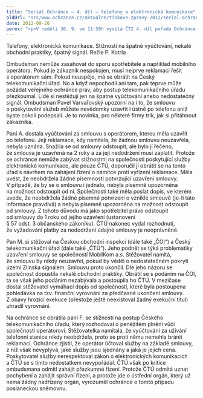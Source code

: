 ```yaml
---
title: "Seriál Ochránce – 4. díl – telefony a elektronická komunikace"
oldUrl: "src/www.ochrance.cz/aktualne/tiskove-zpravy-2012/serial-ochrance-4-dil-telefony-a-elektronicka-komunikace"
date: 2012-09-26
perex: "<p>V neděli 30. 9. ve 11:50h vysílá ČT2 4. díl pořadu Ochránce o problémech, do kterých se lidé dostávají ve vztahu k úřadům, tentokrát o problémech s operátory. Reprízu dílu uvidíte na ČT2 v úterý 2. 10. v 9:00h.</p>"
---
```


<!-- imported from the old website -->

<p>Telefony, elektronická komunikace. Stížnosti na špatné vyúčtování, nekalé obchodní praktiky, špatný signál. Režie P. Kotrla</p><p>Ombudsman nemůže zasahovat do sporu spotřebitele a například mobilního operátora. Pokud je zákazník nespokojen, musí nejprve reklamaci řešit s operátorem sám. Pokud neuspěje, má se obrátit na Český telekomunikační úřad. No a když nepochodil ani tam, pak teprve může požádat veřejného ochránce práv, aby postup telekomunikačního úřadu přezkoumal. Lidé si nestěžují jen na špatné vyúčtování anebo nedostatečný signál. Ombudsman Pavel Varvařovský upozorní na i to, že smlouvu o poskytování služeb můžete nevědomky uzavřít i ústně po telefonu aniž byste cokoli podepsali. Je to novinka, pro některé firmy trik, jak si přitáhnout zákazníka.</p><p>Paní A. dostala vyúčtování za smlouvu s operátorem, kterou měla uzavřít po telefonu. Její reklamace, kdy namítala, že žádnou smlouvu neuzavřela, nebyla uznána. Snažila se od smlouvy odstoupit, ale bylo jí řečeno, že smlouva je uzavřená na 2 roky a za její nedodržení musí zaplatit. Protože se ochránce nemůže zabývat stížnostmi na společnosti poskytující služby elektronické komunikace, ale pouze ČTÚ, doporučil jí obrátit se na tento úřad s návrhem na zahájení řízení o námitce proti vyřízení reklamace. Měla uvést, že neobdržela žádné písemnosti potvrzující uzavření smlouvy. V případě, že by se o smlouvu i jednalo, nebyla písemně upozorněna na možnost odstoupit od ní. Společnosti také měla poslat dopis, ve kterém uvede, že neobdržela žádné písemné potvrzení o vzniklé smlouvě (je-li tato informace pravdivá) a nebyla písemně upozorněna na možnost odstoupit od smlouvy. Z tohoto důvodu má jako spotřebitel právo odstoupit od smlouvy do 1 roku od jejího uzavření (ustanovení § 57 odst. 3 občanského zákoníku). ČTÚ nakonec vydal rozhodnutí, že vyžadování platby za nedodržení údajné smlouvy je neoprávněné.</p><p>Pan M. si stěžoval na Českou obchodní inspekci (dále také „ČOI“) a Český telekomunikační úřad (dále také „ČTÚ“). Jeho podnět se týká problematiky uzavření smlouvy se společností MobilKom a.s. Stěžovatel namítá, že smlouvu by nikdy neuzavřel, pokud by věděl o nedostatečném pokrytí území Zlínska signálem. Smlouvu proto ukončil. Dle jeho názoru se společnost dopustila nekalé obchodní praktiky. Obrátil se s podáním na ČOI, ta se však jeho podáním nezabývala a postoupila ho ČTÚ. V mezičase dostal stěžovatel vymáhací dopis od společnosti, které byla postoupena pohledávka na tzv. finanční vyrovnání za předčasné ukončení smlouvy. Z obavy hrozící exekuce (přestože ještě neexistoval žádný exekuční titul) uhradil vyrovnání.</p><p>Na ochránce se obrátila paní F. se stížností na postup Českého telekomunikačního úřadu, který rozhodoval o peněžitém plnění vůči společnosti operátorovi. Stěžovatelka namítala, že vyúčtování za užívání telefonní stanice nikdy neobdržela, proto se proti němu nemohla bránit reklamací. Ochránce zjistil, že operátor účtoval služby na základě smlouvy, z níž však nevyplývá, jaké služby jsou sjednány a jaká je jejich cena. Poskytovatel služby nerespektoval zákon o elektronických komunikacích a ČTÚ se s tímto nedostatkem nevypořádal. ČTÚ však po kritice ombudsmana odmítl zahájit přezkumné řízení. Protože ČTÚ odmítá uznat pochybení a zahájit správní řízení, a protože jde o ústřední orgán, který už nemá žádný nadřízený orgán, vyrozuměl ochránce o tomto případu poslaneckou sněmovnu.</p>
